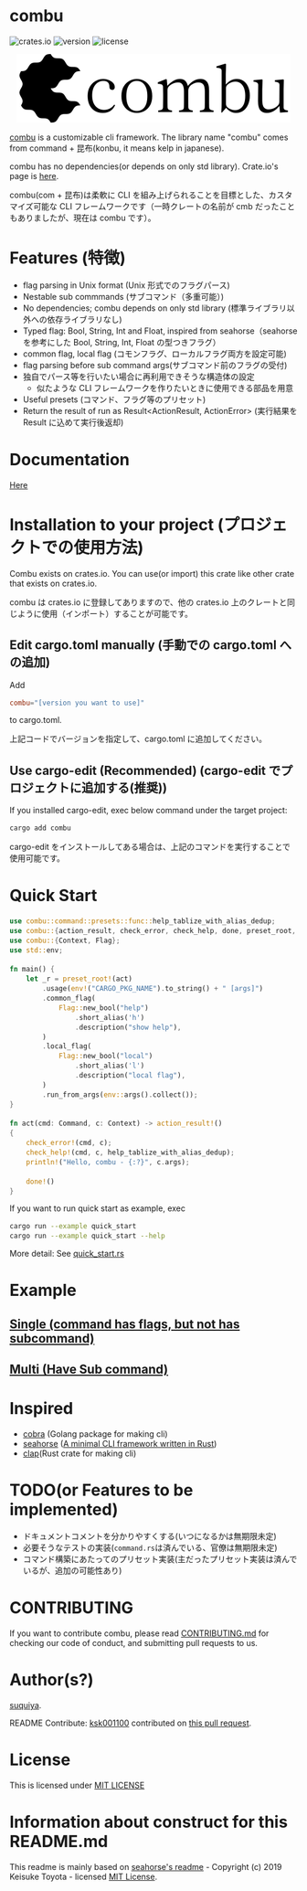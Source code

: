 # combu

![crates.io](https://img.shields.io/crates/v/combu)
![version](https://img.shields.io/github/v/tag/suquiya/combu)
![license](https://img.shields.io/github/license/suquiya/combu)

<div align="center">
	<img src="combu_logo.png"></img>
</div>

[combu](https://crates.io/crates/combu) is a customizable cli framework.
The library name "combu" comes from command + 昆布(konbu, it means kelp in japanese).

combu has no dependencies(or depends on only std library).
Crate.io's page is [here](https://crates.io/crates/combu).

combu(com + 昆布)は柔軟に CLI を組み上げられることを目標とした、カスタマイズ可能な CLI フレームワークです（一時クレートの名前が cmb だったこともありましたが、現在は combu です）。

# Features (特徴)

- flag parsing in Unix format (Unix 形式でのフラグパース)
- Nestable sub commmands (サブコマンド（多重可能）)
- No dependencies; combu depends on only std library (標準ライブラリ以外への依存ライブラリなし)
- Typed flag: Bool, String, Int and Float, inspired from seahorse（seahorse を参考にした Bool, String, Int, Float の型つきフラグ）
- common flag, local flag (コモンフラグ、ローカルフラグ両方を設定可能)
- flag parsing before sub command args(サブコマンド前のフラグの受付)
- 独自でパース等を行いたい場合に再利用できそうな構造体の設定
  - 似たような CLI フレームワークを作りたいときに使用できる部品を用意
- Useful presets (コマンド、フラグ等のプリセット)
- Return the result of run as Result<ActionResult, ActionError> (実行結果を Result に込めて実行後返却)

# Documentation

[Here](https://docs.rs/combu/)

# Installation to your project (プロジェクトでの使用方法)

Combu exists on crates.io.
You can use(or import) this crate like other crate that exists on crates.io.

combu は crates.io に登録してありますので、他の crates.io 上のクレートと同じように使用（インポート）することが可能です。

## Edit cargo.toml manually (手動での cargo.toml への追加)

Add

```toml
combu="[version you want to use]"
```

to cargo.toml.

上記コードでバージョンを指定して、cargo.toml に追加してください。

## Use cargo-edit (Recommended) (cargo-edit でプロジェクトに追加する(推奨))

If you installed cargo-edit, exec below command under the target project:

```bash
cargo add combu
```

cargo-edit をインストールしてある場合は、上記のコマンドを実行することで使用可能です。

# Quick Start

```rust
use combu::command::presets::func::help_tablize_with_alias_dedup;
use combu::{action_result, check_error, check_help, done, preset_root, Command};
use combu::{Context, Flag};
use std::env;

fn main() {
	let _r = preset_root!(act)
		.usage(env!("CARGO_PKG_NAME").to_string() + " [args]")
		.common_flag(
			Flag::new_bool("help")
				.short_alias('h')
				.description("show help"),
		)
		.local_flag(
			Flag::new_bool("local")
				.short_alias('l')
				.description("local flag"),
		)
		.run_from_args(env::args().collect());
}

fn act(cmd: Command, c: Context) -> action_result!()
{
	check_error!(cmd, c);
	check_help!(cmd, c, help_tablize_with_alias_dedup);
	println!("Hello, combu - {:?}", c.args);

	done!()
}
```

If you want to run quick start as example, exec

```bash
cargo run --example quick_start
cargo run --example quick_start --help
```

More detail: See [quick_start.rs](examples/quick_start.rs)

# Example

## [Single (command has flags, but not has subcommand)](examples/single.rs)

## [Multi (Have Sub command)](examples/multi.rs)

# Inspired

- [cobra](https://github.com/spf13/cobra) (Golang package for making cli)
- [seahorse](https://github.com/ksk001100/seahorse) ([A minimal CLI framework written in Rust](https://github.com/ksk001100/seahorse/blob/master/README.md))
- [clap](https://github.com/clap-rs/clap)(Rust crate for making cli)

# TODO(or Features to be implemented)

- ドキュメントコメントを分かりやすくする(いつになるかは無期限未定)
- 必要そうなテストの実装(`command.rs`は済んでいる、官僚は無期限未定)
- コマンド構築にあたってのプリセット実装(主だったプリセット実装は済んでいるが、追加の可能性あり)

# CONTRIBUTING

If you want to contribute combu, please read [CONTRIBUTING.md](CONTRIBUTING.md) for checking our code of conduct, and submitting pull requests to us.

# Author(s?)

[suquiya](https://github.com/suquiya).

README Contribute: [ksk001100](https://github.com/ksk001100) contributed on [this pull request](https://github.com/suquiya/combu/pull/1).

# License

This is licensed under [MIT LICENSE](https://github.com/suquiya/combu/blob/main/LICENSE)

# Information about construct for this README.md

This readme is mainly based on [seahorse's readme](https://github.com/ksk001100/seahorse) - Copyright (c) 2019 Keisuke Toyota - licensed [MIT License](https://github.com/ksk001100/seahorse/blob/master/LICENSE).
